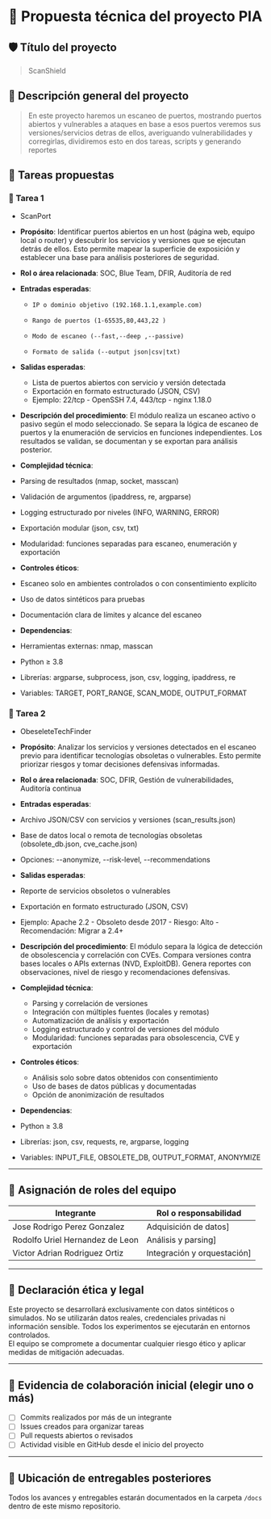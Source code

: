 # 🧩 Propuesta técnica del proyecto PIA

## 🛡️ Título del proyecto
> ScanShield

## 📌 Descripción general del proyecto
> En este proyecto haremos un escaneo de puertos, mostrando puertos abiertos y vulnerables a ataques en base a esos puertos veremos sus versiones/servicios detras de ellos, 
averiguando vulnerabilidades y corregirlas, dividiremos esto en dos tareas, scripts y generando reportes 


## 🧪 Tareas propuestas

### 🔐 Tarea 1
- ScanPort
- **Propósito**: 
  Identificar puertos abiertos en un host (página web, equipo local o router) y descubrir los servicios y versiones que se ejecutan detrás de ellos. 
  Esto permite mapear la superficie de exposición y establecer una base para análisis posteriores de seguridad.

- **Rol o área relacionada**: SOC, Blue Team, DFIR, Auditoría de red

- **Entradas esperadas**: 
  - 	IP o dominio objetivo (192.168.1.1,example.com)
  - 	Rango de puertos (1-65535,80,443,22 )
  - 	Modo de escaneo (--fast,--deep ,--passive)
  - 	Formato de salida (--output json|csv|txt)
- **Salidas esperadas**: 
  - Lista de puertos abiertos con servicio y versión detectada
  - Exportación en formato estructurado (JSON, CSV)
  - Ejemplo: 22/tcp - OpenSSH 7.4, 443/tcp - nginx 1.18.0 

- **Descripción del procedimiento**: 
El módulo realiza un escaneo activo o pasivo según el modo seleccionado. Se separa la lógica de escaneo de puertos y la enumeración de 
servicios en funciones independientes. Los resultados se validan, se documentan y se exportan para análisis posterior.

- **Complejidad técnica**:
- Parsing de resultados (nmap, socket, masscan)
- Validación de argumentos (ipaddress, re, argparse)
- Logging estructurado por niveles (INFO, WARNING, ERROR)
- Exportación modular (json, csv, txt)
- Modularidad: funciones separadas para escaneo, enumeración y exportación

- **Controles éticos**:
- Escaneo solo en ambientes controlados o con consentimiento explícito
- Uso de datos sintéticos para pruebas
- Documentación clara de límites y alcance del escaneo

- **Dependencias**:
- Herramientas externas: nmap, masscan
- Python ≥ 3.8
- Librerías: argparse, subprocess, json, csv, logging, ipaddress, re
- Variables: TARGET, PORT_RANGE, SCAN_MODE, OUTPUT_FORMAT

### 🧭 Tarea 2
- ObeseleteTechFinder
- **Propósito**: 
Analizar los servicios y versiones detectados en el escaneo previo para identificar tecnologías obsoletas o vulnerables. 
Esto permite priorizar riesgos y tomar decisiones defensivas informadas.
- **Rol o área relacionada**:
SOC, DFIR, Gestión de vulnerabilidades, Auditoría continua
- **Entradas esperadas**: 
- Archivo JSON/CSV con servicios y versiones (scan_results.json)
- Base de datos local o remota de tecnologías obsoletas (obsolete_db.json, cve_cache.json)
- Opciones: --anonymize, --risk-level, --recommendations

- **Salidas esperadas**: 
- Reporte de servicios obsoletos o vulnerables
- Exportación en formato estructurado (JSON, CSV)
- Ejemplo: Apache 2.2 - Obsoleto desde 2017 - Riesgo: Alto - Recomendación: Migrar a 2.4+

- **Descripción del procedimiento**:
El módulo separa la lógica de detección de obsolescencia y correlación con CVEs. Compara versiones contra bases locales o APIs externas 
(NVD, ExploitDB). Genera reportes con observaciones, nivel de riesgo y recomendaciones defensivas.

- **Complejidad técnica**: 
  - Parsing y correlación de versiones
  - Integración con múltiples fuentes (locales y remotas)
  - Automatización de análisis y exportación
  - Logging estructurado y control de versiones del módulo
  - Modularidad: funciones separadas para obsolescencia, CVE y exportación

- **Controles éticos**: 
  - Análisis solo sobre datos obtenidos con consentimiento
  -  Uso de bases de datos públicas y documentadas
  - Opción de anonimización de resultados

- **Dependencias**:
- Python ≥ 3.8
- Librerías: json, csv, requests, re, argparse, logging
- Variables: INPUT_FILE, OBSOLETE_DB, OUTPUT_FORMAT, ANONYMIZE


---

## 👥 Asignación de roles del equipo

| Integrante | Rol o responsabilidad |
|------------|------------------------|
| Jose Rodrigo Perez Gonzalez      | Adquisición de datos] |
| Rodolfo Uriel Hernandez de Leon  | Análisis y parsing] |
| Victor Adrian Rodriguez Ortiz    | Integración y orquestación] |

---

## 🔐 Declaración ética y legal

Este proyecto se desarrollará exclusivamente con datos sintéticos o simulados. No se utilizarán datos reales, credenciales privadas ni información sensible. Todos los experimentos se ejecutarán en entornos controlados.  
El equipo se compromete a documentar cualquier riesgo ético y aplicar medidas de mitigación adecuadas.

---

## 🤝 Evidencia de colaboración inicial (elegir uno o más)

- [ ] Commits realizados por más de un integrante
- [ ] Issues creados para organizar tareas
- [ ] Pull requests abiertos o revisados
- [ ] Actividad visible en GitHub desde el inicio del proyecto

---

## 📁 Ubicación de entregables posteriores

Todos los avances y entregables estarán documentados en la carpeta `/docs` dentro de este mismo repositorio.
